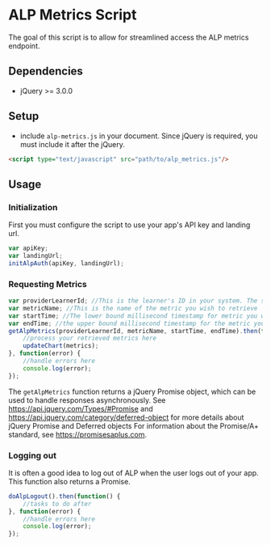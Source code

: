# ALP Metrics Script
The goal of this script is to allow for streamlined access the ALP metrics endpoint.

## Dependencies
* jQuery >= 3.0.0

## Setup
* include `alp-metrics.js` in your document. Since jQuery is required, you must include it after the jQuery.
```html
<script type="text/javascript" src="path/to/alp_metrics.js"/>
```

## Usage

### Initialization
First you must configure the script to use your app's API key and landing url.
```javascript
var apiKey;
var landingUrl;
initAlpAuth(apiKey, landingUrl);
```

### Requesting Metrics
```javascript
var providerLearnerId; //This is the learner's ID in your system. The script will look up the appropriate ALP ID.
var metricName; //This is the name of the metric you wish to retrieve
var startTime; //The lower bound millisecond timestamp for metric you wish to retrieve
var endTime; //the upper bound millisecond timestamp for the metric you wish to retrieve
getAlpMetrics(providerLearnerId, metricName, startTime, endTime).then(function(metrics) {
    //process your retrieved metrics here
    updateChart(metrics);
}, function(error) {
    //handle errors here
    console.log(error);
});
```
The `getAlpMetrics` function returns a jQuery Promise object, which can be used to handle responses asynchronously.
See https://api.jquery.com/Types/#Promise and https://api.jquery.com/category/deferred-object for more details about
jQuery Promise and Deferred objects
For information about the Promise/A+ standard, see https://promisesaplus.com.

### Logging out
It is often a good idea to log out of ALP when the user logs out of your app. This function also returns a Promise.
```javascript
doAlpLogout().then(function() {
    //tasks to do after 
}, function(error) {
    //handle errors here
    console.log(error);
});
```